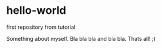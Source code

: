 # hello-world
first repository from tutorial

Something about myself. Bla bla bla and bla bla. Thats all! ;)
